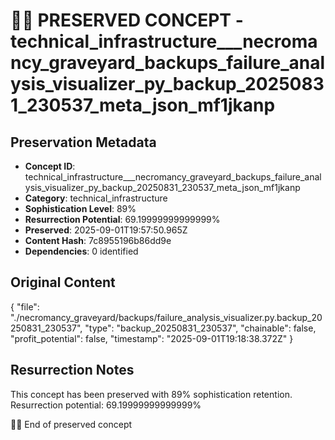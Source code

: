 # 🏴‍☠️ PRESERVED CONCEPT - technical_infrastructure___necromancy_graveyard_backups_failure_analysis_visualizer_py_backup_20250831_230537_meta_json_mf1jkanp

## Preservation Metadata
- **Concept ID**: technical_infrastructure___necromancy_graveyard_backups_failure_analysis_visualizer_py_backup_20250831_230537_meta_json_mf1jkanp
- **Category**: technical_infrastructure
- **Sophistication Level**: 89%
- **Resurrection Potential**: 69.19999999999999%
- **Preserved**: 2025-09-01T19:57:50.965Z
- **Content Hash**: 7c8955196b86dd9e
- **Dependencies**: 0 identified

## Original Content

{
  "file": "./necromancy_graveyard/backups/failure_analysis_visualizer.py.backup_20250831_230537",
  "type": "backup_20250831_230537",
  "chainable": false,
  "profit_potential": false,
  "timestamp": "2025-09-01T19:18:38.372Z"
}

## Resurrection Notes
This concept has been preserved with 89% sophistication retention.
Resurrection potential: 69.19999999999999%

🏴‍☠️ End of preserved concept